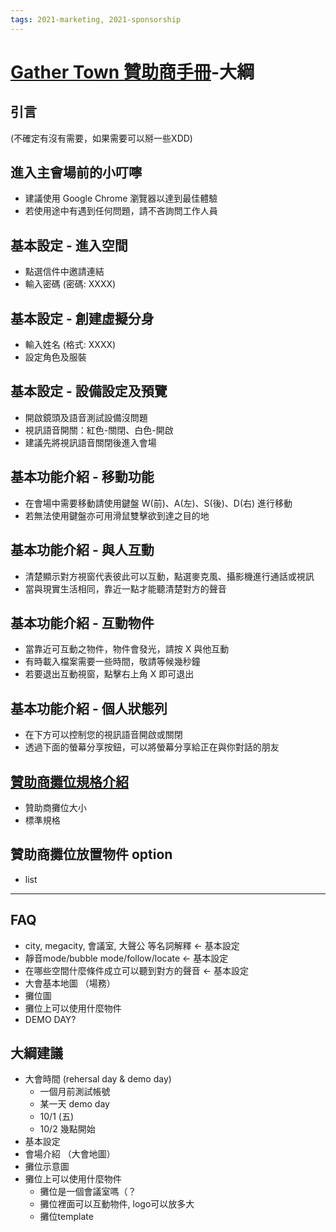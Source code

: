 ```yaml
---
tags: 2021-marketing, 2021-sponsorship
---
```

# [Gather Town 贊助商手冊](https://docs.google.com/presentation/d/1aXTWkjb61SfVPdQuJtZm0TDjldX4onGN2ZwoNpw96GM/edit#slide=id.gb805fab90b_0_1)-大綱

## 引言
(不確定有沒有需要，如果需要可以掰一些XDD)

## 進入主會場前的小叮嚀
- 建議使用 Google Chrome 瀏覽器以達到最佳體驗
- 若使用途中有遇到任何問題，請不吝詢問工作人員

## 基本設定 - 進入空間
- 點選信件中邀請連結
- 輸入密碼 (密碼: XXXX)

## 基本設定 - 創建虛擬分身
- 輸入姓名 (格式: XXXX)
- 設定角色及服裝

## 基本設定 - 設備設定及預覽
- 開啟鏡頭及語音測試設備沒問題
- 視訊語音開關：紅色-關閉、白色-開啟
- 建議先將視訊語音關閉後進入會場

## 基本功能介紹 - 移動功能
- 在會場中需要移動請使用鍵盤 W(前)、A(左)、S(後)、D(右) 進行移動
- 若無法使用鍵盤亦可用滑鼠雙擊欲到達之目的地

## 基本功能介紹 - 與人互動
- 清楚顯示對方視窗代表彼此可以互動，點選麥克風、攝影機進行通話或視訊
- 當與現實生活相同，靠近一點才能聽清楚對方的聲音

## 基本功能介紹 - 互動物件
- 當靠近可互動之物件，物件會發光，請按 X 與他互動
- 有時載入檔案需要一些時間，敬請等候幾秒鐘
- 若要退出互動視窗，點擊右上角 X 即可退出

## 基本功能介紹 - 個人狀態列
- 在下方可以控制您的視訊語音開啟或關閉
- 透過下面的螢幕分享按鈕，可以將螢幕分享給正在與你對話的朋友




## [贊助商攤位規格介紹](/B1bDdjuTu)
- 贊助商攤位大小
- 標準規格

## 贊助商攤位放置物件 option
- list
---
## FAQ
- city, megacity, 會議室, 大聲公 等名詞解釋 <- 基本設定
- 靜音mode/bubble mode/follow/locate <- 基本設定
- 在哪些空間什麼條件成立可以聽到對方的聲音 <- 基本設定
- 大會基本地圖 （場務）
- 攤位圖
- 攤位上可以使用什麼物件
- DEMO DAY?

## 大綱建議
- 大會時間 (rehersal day & demo day)
    - 一個月前測試帳號
    - 某一天 demo day
    - 10/1 (五) 
    - 10/2 幾點開始
- 基本設定
- 會場介紹 （大會地圖）
- 攤位示意圖
- 攤位上可以使用什麼物件
    - 攤位是一個會議室嗎（？
    - 攤位裡面可以互動物件, logo可以放多大
    - 攤位template


